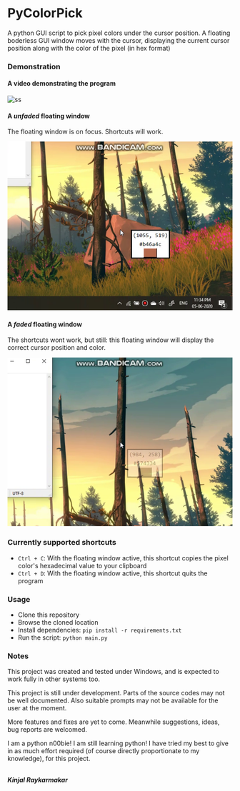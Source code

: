 # PyColorPick

A python GUI script to pick pixel colors under the cursor position. A floating boderless GUI window moves with the cursor, displaying the current cursor position along with the color of the pixel (in hex format)

### Demonstration
#### A video demonstrating the program
![ss](readme-data/vid.gif)

#### A *unfaded* floating window
The floating window is on focus. Shortcuts will work.

![ss](readme-data/unfaded.png)

#### A *faded* floating window
The shortcuts wont work, but still: this floating window will display the correct cursor position and color.

![ss](readme-data/faded.png)



### Currently supported shortcuts
* ````Ctrl + C````: With the floating window active, this shortcut copies the pixel color's hexadecimal value to your clipboard
* ````Ctrl + D````: With the floating window active, this shortcut quits the program


### Usage
* Clone this repository
* Browse the cloned location
* Install dependencies: ````pip install -r requirements.txt````
* Run the script: ````python main.py````

### Notes
This project was created and tested under Windows, and is expected to work fully in other systems too.

This project is still under development. Parts of the source codes may not be well documented.
Also suitable prompts may not be available for the user at the moment.

More features and fixes are yet to come. Meanwhile suggestions, ideas, bug reports are welcomed.

I am a python n00bie! I am still learning python! I have tried my best to give in as much effort required (of course directly proportionate to my knowledge), for this project.

<br>***Kinjal Raykarmakar***